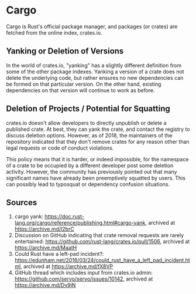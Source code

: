 # Cargo

Cargo is Rust's official package manager, and packages (or crates) are fetched from the online index, crates.io.

## Yanking or Deletion of Versions

In the world of crates.io, "yanking" has a slightly different definition from some of the other package indexes. Yanking a version of a crate does not delete the underlying code, but rather ensures no new dependencies can be formed on that particular version. On the other hand, existing dependencies on that version will continue to work as before.

## Deletion of Projects / Potential for Squatting

crates.io doesn't allow developers to directly unpublish or delete a published crate. At best, they can yank the crate, and contact the registry to discuss deletion options. However, as of 2018, the maintainers of the repository indicated that they don't remove crates for any reason other than legal requests or code of conduct violations.

This policy means that it is harder, or indeed impossible, for the namespace of a crate to be occupied by a different developer post some deletion activity. However, the community has previously pointed out that many significant names have already been preemptively squatted by users. This can possibly lead to typosquat or dependency confusion situations.

## Sources

1. cargo yank: https://doc.rust-lang.org/cargo/reference/publishing.html#cargo-yank, archived at https://archive.md/I2brC
2. Discussion on GitHub indicating that crate removal requests are rarely entertained: https://github.com/rust-lang/crates.io/pull/1506, archived at https://archive.md/MaatH
3. Could Rust have a left-pad incident?: https://edunham.net/2016/03/24/could_rust_have_a_left_pad_incident.html, archived at https://archive.md/fX8VP
4. GitHub thread which includes input from crates.io admin: https://github.com/servo/servo/issues/10142, archived at https://archive.md/Dv9jN
